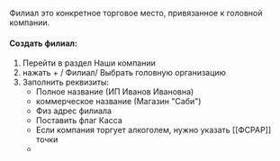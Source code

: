 Филиал это конкретное торговое место, привязанное к головной компании.

#### Создать филиал:
1. Перейти в раздел Наши компании
2. нажать + / Филиал/ Выбрать головную организацию
3. Заполнить реквизиты:
	- Полное название (ИП Иванов Ивановна)
	- коммерческое  название (Магазин "Саби")
	- Физ адрес филиала
	- Поставить флаг Касса
	- Если компания торгует алкоголем, нужно указать [[ФСРАР]] точки
	- 